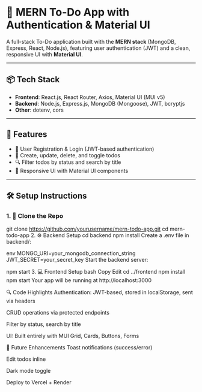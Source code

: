 # 📝 MERN To-Do App with Authentication & Material UI

A full-stack To-Do application built with the **MERN stack** (MongoDB, Express, React, Node.js), featuring user authentication (JWT) and a clean, responsive UI with **Material UI**.

---

## 📦 Tech Stack

- **Frontend**: React.js, React Router, Axios, Material UI (MUI v5)
- **Backend**: Node.js, Express.js, MongoDB (Mongoose), JWT, bcryptjs
- **Other**: dotenv, cors

---

## 🚀 Features

- 🔐 User Registration & Login (JWT-based authentication)
- 📝 Create, update, delete, and toggle todos
- 🔍 Filter todos by status and search by title
- 💅 Responsive UI with Material UI components

---

## 🛠️ Setup Instructions

### 1. 📁 Clone the Repo

git clone https://github.com/yourusername/mern-todo-app.git
cd mern-todo-app 2. ⚙️ Backend Setup
cd backend
npm install
Create a .env file in backend/:

env
MONGO_URI=your_mongodb_connection_string
JWT_SECRET=your_secret_key
Start the backend server:

npm start 3. 💻 Frontend Setup
bash
Copy
Edit
cd ../frontend
npm install
npm start
Your app will be running at http://localhost:3000

🔍 Code Highlights
Authentication: JWT-based, stored in localStorage, sent via headers

CRUD operations via protected endpoints

Filter by status, search by title

UI: Built entirely with MUI Grid, Cards, Buttons, Forms

🔮 Future Enhancements
Toast notifications (success/error)

Edit todos inline

Dark mode toggle

Deploy to Vercel + Render
